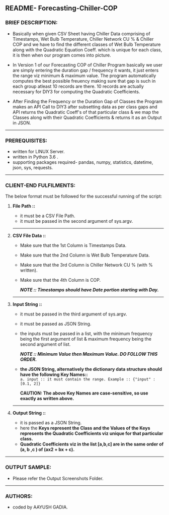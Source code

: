 ## README- Forecasting-Chiller-COP


### **BRIEF DESCRIPTION:**

  - Basically when given CSV Sheet having Chiller Data comprising of Timestamps, Wet Bulb Temperature, Chiller Network CU % & Chiller COP and we have to find the different classes of Wet Bulb Temperature along with the Quadratic Equation Coeff. which is unique for each class, it is then when our program comes into picture.
  
  - In Version 1 of our Forecasting COP of Chiller Program basically we user are simply entering the duration gap / frequency it wants, it just enters the range viz minimum & maximum value. The program automatically computes the best possible freuency making sure that gap is such in each group atleast 10 records are there. 10 records are actually necessary for DIY3 for computing the Quadratic Coefficients.
  
  - After Finding the Frequency or the Duration Gap of Classes the Program makes an API Call to DIY3 after subsetting data as per class gaps and API returns the Quadratic Coeff's of that particular class & we map the Classes along with their Quadratic Coefficients & returns it as an Output in JSON.


-------------------------------------------------------------------------------------------------------------------


### **PREREQUISITES:**

  - written for LINUX Server.
  - written in  Python 3.6 .
  - supporting packages required- pandas, numpy, statistics, datetime, json, sys, requests.


-------------------------------------------------------------------------------------------------------------------


### **CLIENT-END FULFILMENTS:**

The below format must be followed for the successful running of the script:  

1. **File Path ::**
   - it must be a CSV File Path.
   - it must be passed in the second argument of sys.argv.
   
   ----------------------------------------------------------------------------------------------------------------
   
2. **CSV File Data ::**

    - Make sure that the 1st Column is Timestamps Data.
    - Make sure that the 2nd Column is Wet Bulb Temperature Data.
    - Make sure that the 3rd Column is Chiller Network CU % (with % written).
    - Make sure that the 4th Column is COP.

      ***NOTE :: Timestamps should have Date portion starting with Day.***
   
   ----------------------------------------------------------------------------------------------------------------   

3. **Input String ::**

    - it must be passed in the third argument of sys.argv. 
    - it must be passed as JSON String.

    - the inputs must be passed in a list, with the minimum frequency being the first argument of list & maximum frequency being the second argument of list.  
    
      ***NOTE :: Minimum Value then Maximum Value. DO FOLLOW THIS ORDER.***  
      
    - **the JSON String, alternatively the dictionary data structure should have the following Key Names::**  
        `a. input :: it must contain the range. Example :: {"input" : [0.1, 2]}`

        **CAUTION: The above Key Names are case-sensitive, so use exactly as written above.**

   ---------------------------------------------------------------------------------------------------------------


4. **Output String ::**  
    - it is passed as a JSON String.  
    - here the **Keys represent the Class and the Values of the Keys represents the Quadratic Coefficients viz unique for that particular class.**  
    - **Quadratic Coefficients viz in the list [a,b,c] are in the same order of (a, b ,c ) of (ax2 + bx + c).**  

-------------------------------------------------------------------------------------------------------------------	

### **OUTPUT SAMPLE:**
  -	Please refer the Output Screenshots Folder.
  

-------------------------------------------------------------------------------------------------------------------	

### **AUTHORS:**

  -	coded by AAYUSH GADIA.

   
					  

